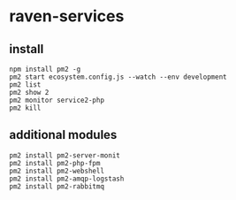 # raven-services

## install
```
npm install pm2 -g
pm2 start ecosystem.config.js --watch --env development
pm2 list
pm2 show 2
pm2 monitor service2-php
pm2 kill
```

## additional modules
```
pm2 install pm2-server-monit
pm2 install pm2-php-fpm
pm2 install pm2-webshell
pm2 install pm2-amqp-logstash
pm2 install pm2-rabbitmq
```
